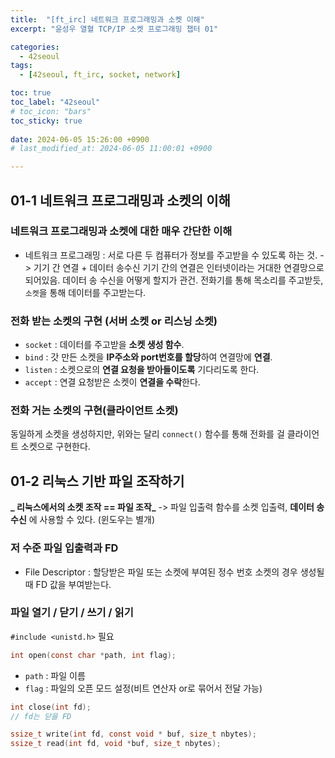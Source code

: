 ```yaml
---
title:  "[ft_irc] 네트워크 프로그래밍과 소켓 이해"
excerpt: "윤성우 열혈 TCP/IP 소켓 프로그래밍 챕터 01"

categories:
  - 42seoul
tags:
  - [42seoul, ft_irc, socket, network]

toc: true
toc_label: "42seoul"
# toc_icon: "bars"
toc_sticky: true
 
date: 2024-06-05 15:26:00 +0900
# last_modified_at: 2024-06-05 11:00:01 +0900

---
```


## 01-1 네트워크 프로그래밍과 소켓의 이해
### 네트워크 프로그래밍과 소켓에 대한 매우 간단한 이해
* 네트워크 프로그래밍 : 서로 다른 두 컴퓨터가 정보를 주고받을 수 있도록 하는 것.
	-> 기기 간 연결 + 데이터 송수신
	기기 간의 연결은 인터넷이라는 거대한 연결망으로 되어있음.
	데이터 송 수신을 어떻게 할지가 관건.
		전화기를 통해 목소리를 주고받듯, `소켓`을 통해 데이터를 주고받는다.

### 전화 받는 소켓의 구현 (서버 소켓 or 리스닝 소켓)
- `socket` : 데이터를 주고받을 **소켓 생성 함수**.
- `bind` : 갓 만든 소켓을 **IP주소와 port번호를 할당**하여 연결망에 __연결__. 
- `listen` : 소켓으로의 **연결 요청을 받아들이도록** 기다리도록 한다.
- `accept` : 연결 요청받은 소켓이 **연결을 수락**한다.

### 전화 거는 소켓의 구현(클라이언트 소켓)
동일하게 소켓을 생성하지만, 위와는 달리 `connect()` 함수를 통해 전화를 걸 클라이언트 소켓으로 구현한다.

## 01-2 리눅스 기반 파일 조작하기
**_ 리눅스에서의 소켓 조작 == 파일 조작_**
-> 파일 입출력 함수를 소켓 입출력, **데이터 송수신** 에 사용할 수 있다. (윈도우는 별개)

### 저 수준 파일 입출력과 FD
- File Descriptor : 할당받은 파일 또는 소켓에 부여된 정수 번호
	 소켓의 경우 생성될 때 FD 값을 부여받는다.

### 파일 열기 / 닫기 / 쓰기 / 읽기
`#include <unistd.h>` 필요

```c
int open(const char *path, int flag);
```
* `path` : 파일 이름
* `flag` : 파일의 오픈 모드 설정(비트 연산자 or로 묶어서 전달 가능)

```c
int close(int fd);
// fd는 닫을 FD

ssize_t write(int fd, const void * buf, size_t nbytes);
ssize_t read(int fd, void *buf, size_t nbytes);

```


